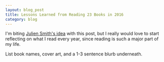 ```yaml
---
layout: blog_post
title: Lessons Learned from Reading 23 Books in 2016
category: blog
---
```


I'm biting [Julien Smith's idea](http://www.inoveryourhead.net/2012/02/22/lessons-i-learned-reading-over-200-books/) with this post, but I really would love to start reflecting on what I read every year, since reading is such a major part of my life.

List book names, cover art, and a  1-3 sentence blurb underneath.
